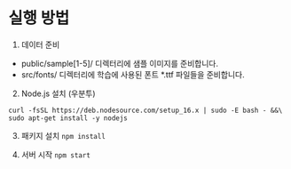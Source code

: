 # 실행 방법

1. 데이터 준비
- public/sample[1-5]/ 디렉터리에 샘플 이미지를 준비합니다.
- src/fonts/ 디렉터리에 학습에 사용된 폰트 *.ttf 파일들을 준비합니다.

2. Node.js 설치 (우분투)
```
curl -fsSL https://deb.nodesource.com/setup_16.x | sudo -E bash - &&\
sudo apt-get install -y nodejs
```

3. 패키지 설치
`npm install`

4. 서버 시작
`npm start`